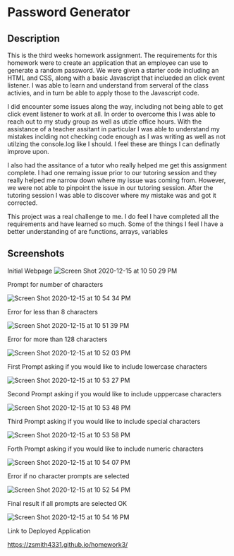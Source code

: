 # Password Generator

## Description

This is the third weeks homework assignment. The requirements for this homework were to create an application that an employee can use to generate a random password. We were given a starter code including an HTML and CSS, along with a basic Javascript that inclueded an click event listener. I was able to learn and understand from serveral of the class activies, and in turn be able to apply those to the Javascript code. 

I did encounter some issues along the way, including not being able to get click event listener to work at all. In order to overcome this I was able to reach out to my study group as well as utizle office hours. With the assistance of a teacher assitant in particular I was able to understand my mistakes inclding not checking code enough as I was writing as well as not utilzing the console.log like I should. I feel these are things I can definatly improve upon.

I also had the assitance of a tutor who really helped me get this assignment complete. I had one remaing issue prior to our tutoring session and they really helped me narrow down where my issue was coming from. However, we were not able to pinpoint the issue in our tutoring session. After the tutoring session I was able to discover where my mistake was and got it corrected. 

This project was a real challenge to me. I do feel I have completed all the requirements and have learned so much. Some of the things I feel I have a better understanding of are functions, arrays, variables

## Screenshots

Initial Webpage
![Screen Shot 2020-12-15 at 10 50 29 PM](https://user-images.githubusercontent.com/71040754/102303213-b900a100-3f28-11eb-885e-340730e4d45b.png)

Prompt for number of characters

![Screen Shot 2020-12-15 at 10 54 34 PM](https://user-images.githubusercontent.com/71040754/102303259-ce75cb00-3f28-11eb-9f59-182459525540.png)

Error for less than 8 characters

![Screen Shot 2020-12-15 at 10 51 39 PM](https://user-images.githubusercontent.com/71040754/102303280-d7ff3300-3f28-11eb-9caa-06961856c599.png)

Error for more than 128 characters

![Screen Shot 2020-12-15 at 10 52 03 PM](https://user-images.githubusercontent.com/71040754/102303291-ddf51400-3f28-11eb-8dbd-7ab84e90a674.png)

First Prompt asking if you would like to include lowercase characters

![Screen Shot 2020-12-15 at 10 53 27 PM](https://user-images.githubusercontent.com/71040754/102303308-e6e5e580-3f28-11eb-83a9-fa8b790fe41d.png)

Second Prompt asking if you would like to include upppercase characters

![Screen Shot 2020-12-15 at 10 53 48 PM](https://user-images.githubusercontent.com/71040754/102303315-ea796c80-3f28-11eb-9dad-cd59b05548b0.png)

Third Prompt asking if you would like to include special characters

![Screen Shot 2020-12-15 at 10 53 58 PM](https://user-images.githubusercontent.com/71040754/102303319-ee0cf380-3f28-11eb-92fc-dd301c65c302.png)

Forth Prompt asking if you would like to include numeric characters

![Screen Shot 2020-12-15 at 10 54 07 PM](https://user-images.githubusercontent.com/71040754/102303338-f49b6b00-3f28-11eb-98f7-7f715be01b5a.png)

Error if no character prompts are selected

![Screen Shot 2020-12-15 at 10 52 54 PM](https://user-images.githubusercontent.com/71040754/102303300-e2b9c800-3f28-11eb-9647-d711463900b7.png)

Final result if all prompts are selected OK

![Screen Shot 2020-12-15 at 10 54 16 PM](https://user-images.githubusercontent.com/71040754/102303345-f82ef200-3f28-11eb-88ad-4f837c95f987.png)


Link to Deployed Application

https://zsmith4331.github.io/homework3/

